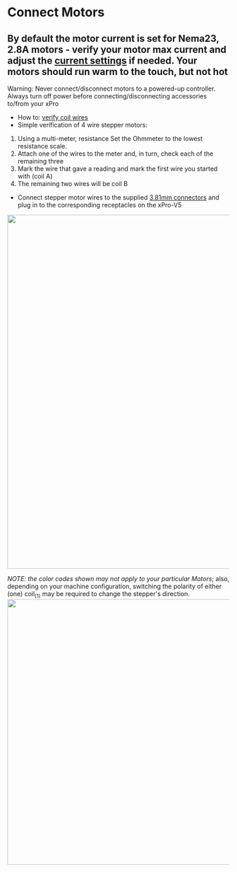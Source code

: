 # Connect Motors

## By default the motor current is set for Nema23, 2.8A motors - verify your motor max current and adjust the [current settings](https://github.com/Spark-Concepts/xPro-V5/wiki/Changing-settings#xcurrentrun-or-ccurrentrun-140-thru-145--xyzabc--stepper-run-current-extended-settings) if needed.  Your motors should run warm to the touch, but not hot

Warning: Never connect/disconnect motors to a powered-up controller. Always turn off power before connecting/disconnecting accessories to/from your xPro

* How to: [verify coil wires](https://www.youtube.com/watch?v=S0pGKgos498) 
* Simple verification of 4 wire stepper motors:
 1. Using a multi-meter, resistance Set the Ohmmeter to the lowest resistance scale.
 2. Attach one of the wires to the meter and, in turn, check each of the remaining three
 3. Mark the wire that gave a reading and mark the first wire you started with (coil A)
 4. The remaining two wires will be coil B

* Connect stepper motor wires to the supplied [3.81mm connectors](https://media.digikey.com/photos/FCI%20Photos/20020004-D031B01LF.jpg) and plug in to the corresponding receptacles on the xPro-V5

<img src="https://github.com/Spark-Concepts/xPro-V5/blob/main/images/Stepper_drw.jpg" width="800">

_NOTE: the color codes shown may not apply to your particular Motors_; also, depending on your machine configuration, switching the polarity of either (one) coil<sub>(1)</sub> may be required to change the stepper's direction.  
<img src="https://github.com/Spark-Concepts/xPro-V5/blob/main/images/nema23-reversed-y2.jpg" width="600">

